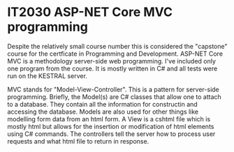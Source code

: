 # IT2030 ASP-NET Core MVC programming

Despite the relatively small course number this is considered the "capstone" course for the certficate in Programming and Development.  ASP-NET Core MVC is a methodology server-side web programming.  I've included only one program from the course.  It is mostly written in C# and all tests were run on the KESTRAL server.

MVC stands for "Model-View-Controller".  This is a pattern for server-side programming.  Briefly, the Model(s) are C# classes that allow one to attach to a database.  They contain all the information for constructin and accessing the database.  Models are also used for other things like modelling form data from an html form.  A View is a cshtml file which is mostly html but allows for the insertion or modification of html elements using C# commands.  The controllers tell the server how to process user requests and what html file to return in response.
